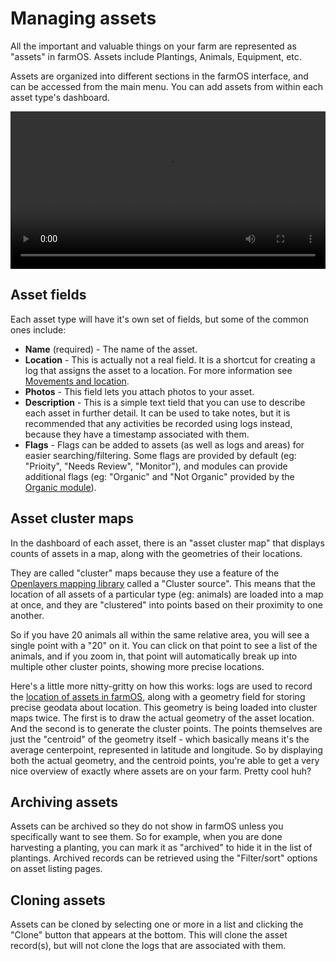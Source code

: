 # Managing assets

All the important and valuable things on your farm are represented as "assets"
in farmOS. Assets include Plantings, Animals, Equipment, etc.

Assets are organized into different sections in the farmOS interface, and can
be accessed from the main menu. You can add assets from within each asset type's
dashboard.

<div class="embed-responsive embed-responsive-16by9">
  <video class="embed-responsive-item" width="100%" controls>
    <source src="/demo/assets.mp4" type="video/mp4">
  </video>
</div>

## Asset fields

Each asset type will have it's own set of fields, but some of the common ones
include:

* **Name** (required) - The name of the asset.
* **Location** - This is actually not a real field. It is a shortcut for
  creating a log that assigns the asset to a location. For more information see
  [Movements and location].
* **Photos** - This field lets you attach photos to your asset.
* **Description** - This is a simple text tield that you can use to describe
  each asset in further detail. It can be used to take notes, but it is
  recommended that any activities be recorded using logs instead, because they
  have a timestamp associated with them.
* **Flags** - Flags can be added to assets (as well as logs and areas) for
  easier searching/filtering. Some flags are provided by default (eg:
  "Prioity", "Needs Review", "Monitor"), and modules can provide additional
  flags (eg: "Organic" and "Not Organic" provided by the [Organic module]).

## Asset cluster maps

In the dashboard of each asset, there is an "asset cluster map" that displays
counts of assets in a map, along with the geometries of their locations.

They are called "cluster" maps because they use a feature of the
[Openlayers mapping library] called a "Cluster source". This means that the
location of all assets of a particular type (eg: animals) are loaded into a map
at once, and they are "clustered" into points based on their proximity to one
another.

So if you have 20 animals all within the same relative area, you will see a
single point with a "20" on it. You can click on that point to see a list of the
animals, and if you zoom in, that point will automatically break up into
multiple other cluster points, showing more precise locations.

Here's a little more nitty-gritty on how this works: logs are used to record
the [location of assets in farmOS], along with a geometry field for storing
precise geodata about location. This geometry is being loaded into cluster maps
twice. The first is to draw the actual geometry of the asset location. And the
second is to generate the cluster points. The points themselves are just the
"centroid" of the geometry itself - which basically means it's the average
centerpoint, represented in latitude and longitude. So by displaying both the
actual geometry, and the centroid points, you're able to get a very nice
overview of exactly where assets are on your farm. Pretty cool huh?

## Archiving assets

Assets can be archived so they do not show in farmOS unless you specifically
want to see them. So for example, when you are done harvesting a planting, you
can mark it as "archived" to hide it in the list of plantings. Archived records
can be retrieved using the "Filter/sort" options on asset listing pages.

## Cloning assets

Assets can be cloned by selecting one or more in a list and clicking the "Clone"
button that appears at the bottom. This will clone the asset record(s), but will
not clone the logs that are associated with them.

[Movements and location]: /guide/location
[Organic module]: /guide/contrib/organic
[Openlayers mapping library]: http://openlayers.org
[location of assets in farmOS]: /guide/location

